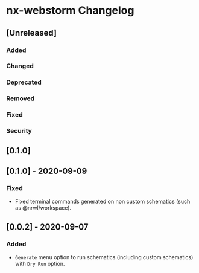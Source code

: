 <!-- Keep a Changelog guide -> https://keepachangelog.com -->

# nx-webstorm Changelog

## [Unreleased]
### Added

### Changed

### Deprecated

### Removed

### Fixed

### Security
## [0.1.0]

## [0.1.0] - 2020-09-09
### Fixed
- Fixed terminal commands generated on non custom schematics (such as @nrwl/workspace).


## [0.0.2] - 2020-09-07
### Added
- `Generate` menu option to run schematics (including custom schematics) with `Dry Run` option.
